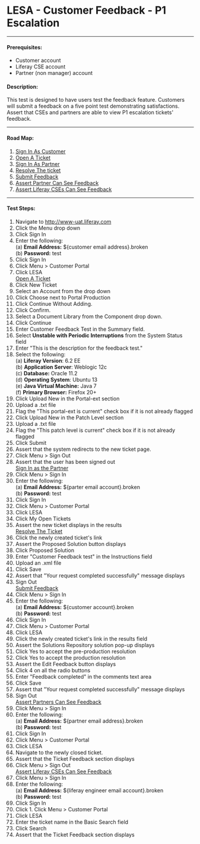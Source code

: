 LESA - Customer Feedback - P1 Escalation
========================================
****
#### Prerequisites: ####
* Customer account
* Liferay CSE account
* Partner (non manager) account


#### Description: ####
This test is designed to have users test the feedback feature. Customers will submit a feedback on a five point test demonstrating satisfactions. Assert that CSEs and partners are able to view P1 escalation tickets' feedback.

****
#### Road Map: ####
1. [Sign In As Customer](#SignInAsCustomer)
1. [Open A Ticket](#OpenATicket)
1. [Sign In As Partner](#SignInAsPartner)
1. [Resolve The ticket](#ResolveTheTicket)
1. [Submit Feedback](#SubmitFeedback)
1. [Assert Partner Can See Feedback](#AssertPartnerCanSeeFeedback)
1. [Assert Liferay CSEs Can See Feedback](#AssertLiferayCSEsCanSeeFeedback)

****

#### Test Steps: ####
1. <a href="#SignInAsCustomer" name="SignInAsCustomer"></a>Navigate to http://www-uat.liferay.com
1. Click the Menu drop down
1. Click Sign In
1. Enter the following:    
	(a) **Email Address:**	${customer email address}.broken    
	(b) **Password:**	test
1. Click Sign In
1. Click Menu > Customer Portal
1. Click LESA    
<a href="#OpenATicket" name="OpenATicket">Open A Ticket</a>
1. Click New Ticket
1. Select an Account from the drop down
1. Click Choose next to Portal Production
1. Click Continue Without Adding.
1. Click Confirm.
1. Select a Document Library from the Component drop down.
1. Click Continue
1. Enter Customer Feedback Test in the Summary field.
1. Select **Unstable with Periodic Interruptions** from the System Status field
1. Enter "This is the description for the feedback test."
1. Select the following:    
	(a) **Liferay Version**:	 6.2 EE    
	(b) **Application Server**:	Weblogic 12c    
	(c) **Database:**			Oracle 11.2    
	(d) **Operating System**:	Ubuntu 13    
	(e) **Java Virtual Machine:**	Java 7    
	(f) **Primary Browser:**		Firefox 20+
1. Click Upload New in the Portal-ext section
1. Upload a .txt file
1. Flag the "This portal-ext is current" check box if it is not already flagged
1. Click Upload New in the Patch Level section
1. Upload a .txt file
1. Flag the "This patch level is current" check box if it is not already flagged
1. Click Submit
1. Assert that the system redirects to the new ticket page.
1. Click Menu > Sign Out
1. Assert that the user has been signed out    
<a href="#SignInAsPartner" name="SignInAsPartner">Sign In as the Partner</a>
1. Click Menu > Sign In
1. Enter the following:    
	(a) **Email Address:**	${parter email account}.broken    
	(b) **Password:**	test
1. Click Sign In
1. Click Menu > Customer Portal
1. Click LESA
1. Click My Open Tickets
1. Assert the new ticket displays in the results    
<a href="#ResolveTheTicket" name="ResolveTheTicket">Resolve The Ticket</a>
1. Click the newly created ticket's link
1. Assert the Proposed Solution button displays
1. Click Proposed Solution
1. Enter "Customer Feedback test" in the Instructions field
1. Upload an .xml file
1. Click Save
1. Assert that "Your request completed successfully" message displays
1. Sign Out    
<a href="#SubmitFeedback" name="SubmitFeedback">Submit Feedback</a>
1. Click Menu > Sign In
1. Enter the following:    
	(a) **Email Address:**	${customer account}.broken    
	(b) **Password:**	test
1. Click Sign In
1. Click Menu > Customer Portal
1. Click LESA
1. Click the newly created ticket's link in the results field
1. Assert the Solutions Repository solution pop-up displays
1. Click Yes to accept the pre-production resolution
1. Click Yes to accept the production resolution
1. Assert the Edit Feedback button displays
1. Click 4 on all the radio buttons
1. Enter "Feedback completed" in the comments text area
1. Click Save
1. Assert that "Your request completed successfully" message displays
1. Sign Out    
<a href="#AssertPartnerCanSeeFeedback" name="AssertPartnerCanSeeFeedback">Assert Partners Can See Feedback</a>
1. Click Menu > Sign In
1. Enter the following:    
	(a) **Email Address:**	${partner email address}.broken    
	(b) **Password:**	test
1. Click Sign In
1. Click Menu > Customer Portal
1. Click LESA
1. Navigate to the newly closed ticket.
1. Assert that the Ticket Feedback section displays
1. Click Menu > Sign Out    
<a href="#AssertLiferayCSEsCanSeeFeedback" name="AssertLiferayCSEsCanSeeFeedback">Assert Liferay CSEs Can See Feedback</a>
1. Click Menu > Sign In
1. Enter the following:    
	(a) **Email Address:**	${liferay engineer email account}.broken    
	(b) **Password:**	test
1. Click Sign In
1. Click 1. Click Menu > Customer Portal
1. Click LESA
1. Enter the ticket name in the Basic Search field
1. Click Search
1. Assert that the Ticket Feedback section displays